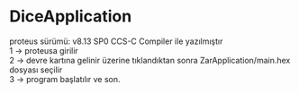 # DiceApplication
proteus sürümü: v8.13 SP0
CCS-C Compiler ile yazılmıştır <br>
1 -> proteusa girilir <br>
2 -> devre kartına gelinir üzerine tıklandıktan sonra ZarApplication/main.hex dosyası seçilir <br>
3 -> program başlatılır ve son.<br>
